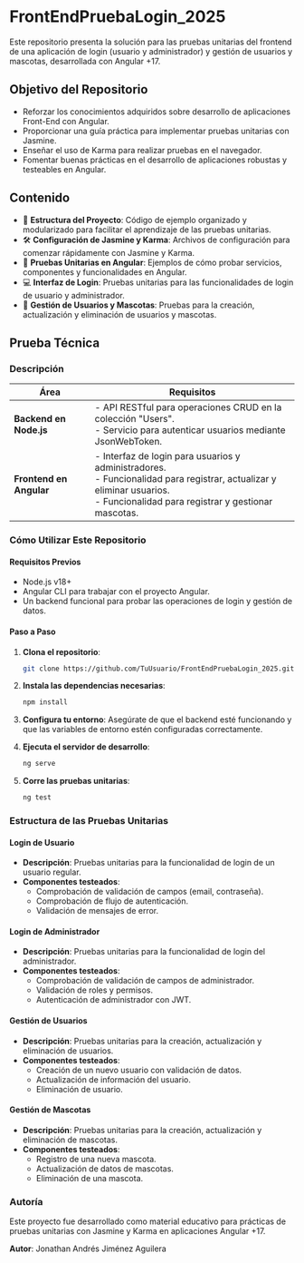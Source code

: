 # FrontEndPruebaLogin_2025

Este repositorio presenta la solución para las pruebas unitarias del frontend de una aplicación de login (usuario y administrador) y gestión de usuarios y mascotas, desarrollada con Angular +17.

## Objetivo del Repositorio
- Reforzar los conocimientos adquiridos sobre desarrollo de aplicaciones Front-End con Angular.
- Proporcionar una guía práctica para implementar pruebas unitarias con Jasmine.
- Enseñar el uso de Karma para realizar pruebas en el navegador.
- Fomentar buenas prácticas en el desarrollo de aplicaciones robustas y testeables en Angular.

## Contenido
- 📂 **Estructura del Proyecto**: Código de ejemplo organizado y modularizado para facilitar el aprendizaje de las pruebas unitarias.
- 🛠️ **Configuración de Jasmine y Karma**: Archivos de configuración para comenzar rápidamente con Jasmine y Karma.
- 🧪 **Pruebas Unitarias en Angular**: Ejemplos de cómo probar servicios, componentes y funcionalidades en Angular.
- 💻 **Interfaz de Login**: Pruebas unitarias para las funcionalidades de login de usuario y administrador.
- 🐾 **Gestión de Usuarios y Mascotas**: Pruebas para la creación, actualización y eliminación de usuarios y mascotas.

## Prueba Técnica

### Descripción
**Área** | **Requisitos**
--- | ---
**Backend en Node.js** | - API RESTful para operaciones CRUD en la colección "Users".<br> - Servicio para autenticar usuarios mediante JsonWebToken.
**Frontend en Angular** | - Interfaz de login para usuarios y administradores.<br> - Funcionalidad para registrar, actualizar y eliminar usuarios.<br> - Funcionalidad para registrar y gestionar mascotas.

### Cómo Utilizar Este Repositorio

#### Requisitos Previos
- Node.js v18+
- Angular CLI para trabajar con el proyecto Angular.
- Un backend funcional para probar las operaciones de login y gestión de datos.

#### Paso a Paso
1. **Clona el repositorio**:
    ```bash
    git clone https://github.com/TuUsuario/FrontEndPruebaLogin_2025.git
    ```

2. **Instala las dependencias necesarias**:
    ```bash
    npm install
    ```

3. **Configura tu entorno**: Asegúrate de que el backend esté funcionando y que las variables de entorno estén configuradas correctamente.

4. **Ejecuta el servidor de desarrollo**:
    ```bash
    ng serve
    ```

5. **Corre las pruebas unitarias**:
    ```bash
    ng test
    ```

### Estructura de las Pruebas Unitarias

#### Login de Usuario
- **Descripción**: Pruebas unitarias para la funcionalidad de login de un usuario regular.
- **Componentes testeados**:
    - Comprobación de validación de campos (email, contraseña).
    - Comprobación de flujo de autenticación.
    - Validación de mensajes de error.

#### Login de Administrador
- **Descripción**: Pruebas unitarias para la funcionalidad de login del administrador.
- **Componentes testeados**:
    - Comprobación de validación de campos de administrador.
    - Validación de roles y permisos.
    - Autenticación de administrador con JWT.

#### Gestión de Usuarios
- **Descripción**: Pruebas unitarias para la creación, actualización y eliminación de usuarios.
- **Componentes testeados**:
    - Creación de un nuevo usuario con validación de datos.
    - Actualización de información del usuario.
    - Eliminación de usuario.

#### Gestión de Mascotas
- **Descripción**: Pruebas unitarias para la creación, actualización y eliminación de mascotas.
- **Componentes testeados**:
    - Registro de una nueva mascota.
    - Actualización de datos de mascotas.
    - Eliminación de una mascota.

### Autoría
Este proyecto fue desarrollado como material educativo para prácticas de pruebas unitarias con Jasmine y Karma en aplicaciones Angular +17.

**Autor**: Jonathan Andrés Jiménez Aguilera  

